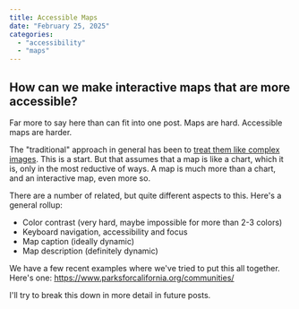 ```yaml
---
title: Accessible Maps
date: "February 25, 2025"
categories: 
  - "accessibility"
  - "maps"
---
```


## How can we make interactive maps that are more accessible?

Far more to say here than can fit into one post. Maps are hard. Accessible maps are harder. 

The "traditional" approach in general has been to [treat them like complex images](https://www.w3.org/WAI/tutorials/images/complex/). This is a start. But that assumes that a map is like a chart, which it is, only in the most reductive of ways. A map is much more than a chart, and an interactive map, even more so. 

There are a number of related, but quite different aspects to this. Here's a general rollup:
* Color contrast (very hard, maybe impossible for more than 2-3 colors)
* Keyboard navigation, accessibility and focus
* Map caption (ideally dynamic)
* Map description (definitely dynamic)

We have a few recent examples where we've tried to put this all together. Here's one: 
https://www.parksforcalifornia.org/communities/ 

I'll try to break this down in more detail in future posts.